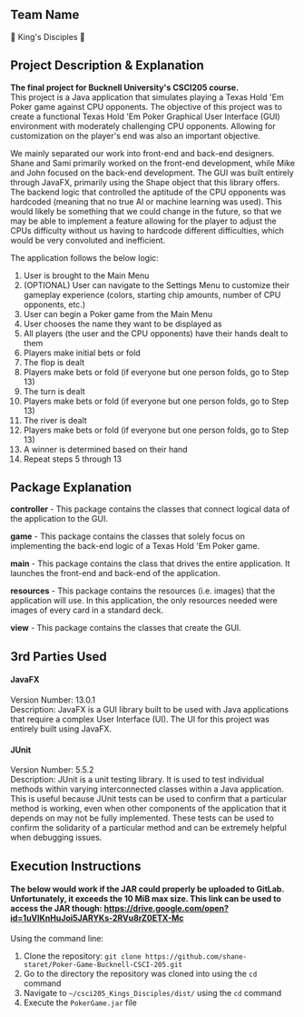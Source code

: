 ## Team Name
:crown: King's Disciples :crown:

## Project Description & Explanation
**The final project for Bucknell University's CSCI205 course.**  
This project is a Java application that simulates playing a Texas Hold 'Em Poker game against CPU opponents. The objective of this project was to create a functional Texas Hold 'Em Poker Graphical User Interface (GUI) environment with moderately challenging CPU opponents. Allowing for customization on the player's end was also an important objective.  
  
We mainly separated our work into front-end and back-end designers. Shane and Sami primarily worked on the front-end development, while Mike and John focused on the back-end development. The GUI was built entirely through JavaFX, primarily using the Shape object that this library offers. The backend logic that controlled the aptitude of the CPU opponents was hardcoded (meaning that no true AI or machine learning was used). This would likely be something that we could change in the future, so that we may be able to implement a feature allowing for the player to adjust the CPUs difficulty without us having to hardcode different difficulties, which would be very convoluted and inefficient. 
  
The application follows the below logic:
1. User is brought to the Main Menu
2. (OPTIONAL) User can navigate to the Settings Menu to customize their gameplay experience (colors, starting chip amounts, number of CPU opponents, etc.)
3. User can begin a Poker game from the Main Menu
4. User chooses the name they want to be displayed as
5. All players (the user and the CPU opponents) have their hands dealt to them
6. Players make initial bets or fold
7. The flop is dealt
8. Players make bets or fold (if everyone but one person folds, go to Step 13)
9. The turn is dealt
10. Players make bets or fold (if everyone but one person folds, go to Step 13)
11. The river is dealt
12. Players make bets or fold (if everyone but one person folds, go to Step 13)
13. A winner is determined based on their hand
14. Repeat steps 5 through 13

## Package Explanation
**controller** - This package contains the classes that connect logical data of the application to the GUI.   
  
**game** - This package contains the classes that solely focus on implementing the back-end logic of a Texas Hold 'Em Poker game.   
  
**main** - This package contains the class that drives the entire application. It launches the front-end and back-end of the application.
  
**resources** - This package contains the resources (i.e. images) that the application will use. In this application, the only resources needed were images of every card in a standard deck. 
  
**view** - This package contains the classes that create the GUI.   

## 3rd Parties Used
#### **JavaFX**  
Version Number: 13.0.1  
Description: JavaFX is a GUI library built to be used with Java applications that require a complex User Interface (UI). The UI for this project was entirely built using JavaFX.  
  
#### **JUnit**  
Version Number: 5.5.2  
Description: JUnit is a unit testing library. It is used to test individual methods within varying interconnected classes within a Java application. This is useful because JUnit tests can be used to confirm that a particular method is working, even when other components of the application that it depends on may not be fully implemented. These tests can be used to confirm the solidarity of a particular method and can be extremely helpful when debugging issues.  
  
## Execution Instructions
#### The below would work if the JAR could properly be uploaded to GitLab. Unfortunately, it exceeds the 10 MiB max size. This link can be used to access the JAR though: https://drive.google.com/open?id=1uVIKnHuJoi5JARYKs-2RVu8rZ0ETX-Mc
Using the command line:
1. Clone the repository: `git clone https://github.com/shane-staret/Poker-Game-Bucknell-CSCI-205.git`
3. Go to the directory the repository was cloned into using the `cd` command
5. Navigate to `~/csci205_Kings_Disciples/dist/` using the `cd` command
6. Execute the `PokerGame.jar` file
